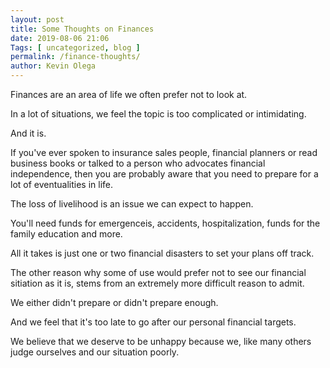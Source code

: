 ```yaml
--- 
layout: post 
title: Some Thoughts on Finances
date: 2019-08-06 21:06
Tags: [ uncategorized, blog ]
permalink: /finance-thoughts/ 
author: Kevin Olega 
--- 
```

Finances are an area of life we often prefer not to look at.

In a lot of situations, we feel the topic is too complicated or intimidating.

And it is.

If you've ever spoken to insurance sales people, financial planners or read business books or talked to a person who advocates financial independence, then you are probably aware that you need to prepare for a lot of eventualities in life.

The loss of livelihood is an issue we can expect to happen.

You'll need funds for emergenceis, accidents, hospitalization, funds for the family education and more.

All it takes is just one or two financial disasters to set your plans off track.

The other reason why some of use would prefer not to see our financial sitiation as it is, stems from an extremely more difficult reason to admit. 

We either didn't prepare or didn't prepare enough.

And we feel that it's too late to go after our personal financial targets.

We believe that we deserve to be unhappy because we, like many others judge ourselves and our situation poorly.